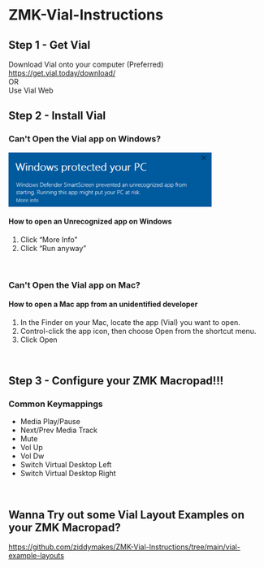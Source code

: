 # ZMK-Vial-Instructions

## Step 1 - Get Vial
Download Vial onto your computer (Preferred) https://get.vial.today/download/
<br>OR<br>
Use Vial Web 
<br>

## Step 2 - Install Vial
### Can't Open the Vial app on Windows?<br>
<img align="top" style="vertical-align:top" src="https://github.com/ziddymakes/ZMK-Vial-Instructions/blob/main/media/drtfg3tt.png?raw=true" width="400"/> 

#### How to open an Unrecognized app on Windows
1. Click “More Info”<br>
2. Click “Run anyway”

<br>

### Can't Open the Vial app on Mac?<br>

#### How to open a Mac app from an unidentified developer
1. In the Finder on your Mac, locate the app (Vial) you want to open.
2. Control-click the app icon, then choose Open from the shortcut menu.
3. Click Open 

<br>

## Step 3 - Configure your ZMK Macropad!!!
### Common Keymappings
- Media Play/Pause
- Next/Prev Media Track
- Mute
- Vol Up
- Vol Dw
- Switch Virtual Desktop Left
- Switch Virtual Desktop Right

<br>

## Wanna Try out some Vial Layout Examples on your ZMK Macropad?
https://github.com/ziddymakes/ZMK-Vial-Instructions/tree/main/vial-example-layouts



